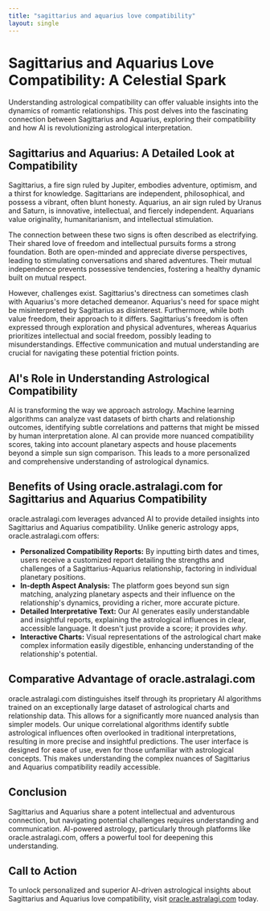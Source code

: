 ```yaml
---
title: "sagittarius and aquarius love compatibility"
layout: single
---
```


# Sagittarius and Aquarius Love Compatibility: A Celestial Spark

Understanding astrological compatibility can offer valuable insights into the dynamics of romantic relationships.  This post delves into the fascinating connection between Sagittarius and Aquarius, exploring their compatibility and how AI is revolutionizing astrological interpretation.

## Sagittarius and Aquarius: A Detailed Look at Compatibility

Sagittarius, a fire sign ruled by Jupiter, embodies adventure, optimism, and a thirst for knowledge.  Sagittarians are independent, philosophical, and possess a vibrant, often blunt honesty.  Aquarius, an air sign ruled by Uranus and Saturn, is innovative, intellectual, and fiercely independent.  Aquarians value originality, humanitarianism, and intellectual stimulation.

The connection between these two signs is often described as electrifying.  Their shared love of freedom and intellectual pursuits forms a strong foundation.  Both are open-minded and appreciate diverse perspectives, leading to stimulating conversations and shared adventures.  Their mutual independence prevents possessive tendencies, fostering a healthy dynamic built on mutual respect.

However, challenges exist.  Sagittarius's directness can sometimes clash with Aquarius's more detached demeanor.  Aquarius's need for space might be misinterpreted by Sagittarius as disinterest.  Furthermore, while both value freedom, their approach to it differs. Sagittarius's freedom is often expressed through exploration and physical adventures, whereas Aquarius prioritizes intellectual and social freedom, possibly leading to misunderstandings.  Effective communication and mutual understanding are crucial for navigating these potential friction points.


## AI's Role in Understanding Astrological Compatibility

AI is transforming the way we approach astrology.  Machine learning algorithms can analyze vast datasets of birth charts and relationship outcomes, identifying subtle correlations and patterns that might be missed by human interpretation alone.  AI can provide more nuanced compatibility scores, taking into account planetary aspects and house placements beyond a simple sun sign comparison.  This leads to a more personalized and comprehensive understanding of astrological dynamics.


## Benefits of Using oracle.astralagi.com for Sagittarius and Aquarius Compatibility

oracle.astralagi.com leverages advanced AI to provide detailed insights into Sagittarius and Aquarius compatibility.  Unlike generic astrology apps, oracle.astralagi.com offers:

* **Personalized Compatibility Reports:**  By inputting birth dates and times, users receive a customized report detailing the strengths and challenges of a Sagittarius-Aquarius relationship, factoring in individual planetary positions.
* **In-depth Aspect Analysis:**  The platform goes beyond sun sign matching, analyzing planetary aspects and their influence on the relationship's dynamics, providing a richer, more accurate picture.
* **Detailed Interpretative Text:**  Our AI generates easily understandable and insightful reports, explaining the astrological influences in clear, accessible language.  It doesn't just provide a score; it provides *why*.
* **Interactive Charts:**  Visual representations of the astrological chart make complex information easily digestible, enhancing understanding of the relationship's potential.


## Comparative Advantage of oracle.astralagi.com

oracle.astralagi.com distinguishes itself through its proprietary AI algorithms trained on an exceptionally large dataset of astrological charts and relationship data. This allows for a significantly more nuanced analysis than simpler models.  Our unique correlational algorithms identify subtle astrological influences often overlooked in traditional interpretations, resulting in more precise and insightful predictions.  The user interface is designed for ease of use, even for those unfamiliar with astrological concepts. This makes understanding the complex nuances of Sagittarius and Aquarius compatibility readily accessible.


## Conclusion

Sagittarius and Aquarius share a potent intellectual and adventurous connection, but navigating potential challenges requires understanding and communication.  AI-powered astrology, particularly through platforms like oracle.astralagi.com, offers a powerful tool for deepening this understanding.

## Call to Action

To unlock personalized and superior AI-driven astrological insights about Sagittarius and Aquarius love compatibility, visit [oracle.astralagi.com](https://oracle.astralagi.com) today.
